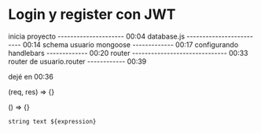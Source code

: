 # Login y register con JWT

inicia proyecto --------------------- 00:04
database.js ------------------------- 00:14
schema usuario mongoose ------------- 00:17
configurando handlebars ------------- 00:20
router ------------------------------ 00:33
router de usuario.router ------------ 00:39






dejé en 00:36







(req, res) => {}

() => {}

`string text ${expression}`